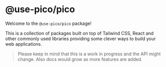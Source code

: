 # @use-pico/pico

Welcome to the `@use-pico/pico` package!

This is a collection of packages built on top of Tailwind CSS, React and other commonly used libraries providing some clever ways to build your web applications.

> Please keep in mind that this is a work in progress and the API might change. Also docs would grow as more features are added.
